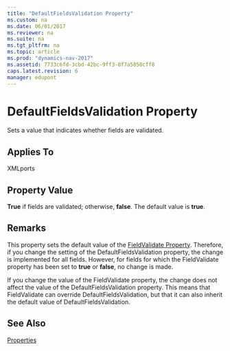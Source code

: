 ```yaml
---
title: "DefaultFieldsValidation Property"
ms.custom: na
ms.date: 06/01/2017
ms.reviewer: na
ms.suite: na
ms.tgt_pltfrm: na
ms.topic: article
ms.prod: "dynamics-nav-2017"
ms.assetid: 7733c6fd-3cbd-42bc-9ff3-8f7a5850cff8
caps.latest.revision: 6
manager: edupont
---
```

# DefaultFieldsValidation Property
Sets a value that indicates whether fields are validated.  
  
## Applies To  
 XMLports  
  
## Property Value  
 **True** if fields are validated; otherwise, **false**. The default value is **true**.  
  
## Remarks  
 This property sets the default value of the [FieldValidate Property](FieldValidate-Property.md). Therefore, if you change the setting of the DefaultFieldsValidation property, the change is implemented for all fields. However, for fields for which the FieldValidate property has been set to **true** or **false**, no change is made.  
  
 If you change the value of the FieldValidate property, the change does not affect the value of the DefaultFieldsValidation property. This means that FieldValidate can override DefaultFieldsValidation, but that it can also inherit the default value of DefaultFieldsValidation.  
  
## See Also  
 [Properties](Properties.md)